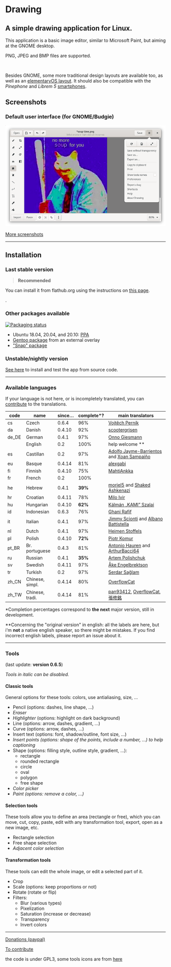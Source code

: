 # Drawing

## A simple drawing application for Linux.

This application is a basic image editor, similar to Microsoft Paint, but aiming
at the GNOME desktop.

PNG, JPEG and BMP files are supported.

[<img alt="" height="100" src="https://gitlab.gnome.org/Teams/Circle/-/raw/master/assets/button/circle-button-i.svg">](https://circle.gnome.org/)

Besides GNOME, some more traditional design layouts are available too, as well
as an [elementaryOS layout](./docs/screenshots/0.6/elementary_save_as.png). It
should also be compatible with the *Pinephone* and *Librem 5*
[smartphones](./docs/screenshots/0.6/librem_menu.png).

## Screenshots

### Default user interface (for GNOME/Budgie)

![UI for GNOME and Budgie, here with the main menu opened](./docs/screenshots/0.6/gnome_menu.png)

[More screenshots](https://maoschanz.github.io/drawing/gallery.html)

----

## Installation

### Last stable version

>**Recommended**

You can install it from flathub.org using the instructions on
[this page](https://flathub.org/apps/details/com.github.maoschanz.drawing).

[<img alt="" height="100" src="https://flathub.org/assets/badges/flathub-badge-en.png">](https://flathub.org/apps/details/com.github.maoschanz.drawing).

### Other packages available

[![Packaging status](https://repology.org/badge/vertical-allrepos/drawing.svg)](https://repology.org/project/drawing/versions)

- Ubuntu 18.04, 20.04, and 20.10: [PPA](https://launchpad.net/~cartes/+archive/ubuntu/drawing/)
- [Gentoo package](https://gitlab.com/src_prepare/src_prepare-overlay/-/tree/master/media-gfx/drawing) from an external overlay
- ["Snap" package](https://snapcraft.io/drawing)

### Unstable/nightly version

[See here](./CONTRIBUTING.md#install-from-source-code) to install and test the
app from source code.

----

### Available languages

If your language is not here, or is incompletely translated, you can
[contribute](./CONTRIBUTING.md#translating) to the translations.

| code | name         | since… | complete*? | main translators                 |
|------|--------------|--------|------------|----------------------------------|
| cs   | Czech        | 0.6.4  | 96%        | [Vojtěch Perník](https://github.com/pervoj)
| da   | Danish       | 0.4.10 | 92%        | [scootergrisen](https://github.com/scootergrisen)
| de_DE | German      | 0.4.1  | 97%        | [Onno Giesmann](https://github.com/Etamuk)
|      | English      | 0.2    | 100%       | help welcome **                  |
| es   | Castillan    | 0.2    | 97%        | [Adolfo Jayme-Barrientos](https://github.com/fitojb) and [Xoan Sampaiño](https://github.com/xoan)
| eu   | Basque       | 0.4.14 | 81%        | [alexgabi](https://github.com/alexgabi)
| fi   | Finnish      | 0.4.10 | 75%        | [MahtiAnkka](https://github.com/mahtiankka)
| fr   | French       | 0.2    | 100%       |                                  |
| he   | Hebrew       | 0.4.1  | **39%**    | [moriel5](https://github.com/moriel5) and [Shaked Ashkenazi](https://github.com/shaqash)
| hr   | Croatian     | 0.4.11 | 78%        | [Milo Ivir](https://github.com/milotype)
| hu   | Hungarian    | 0.4.10 | **62%**    | [Kálmán „KAMI” Szalai](https://github.com/kami911)
| id   | Indonesian   | 0.6.3  | 76%        | [Ghani Rafif](https://github.com/ekickx)
| it   | Italian      | 0.4.1  | 97%        | [Jimmy Scionti](https://github.com/amivaleo) and [Albano Battistella](https://github.com/albanobattistella)
| nl   | Dutch        | 0.4.1  | 97%        | [Heimen Stoffels](https://github.com/Vistaus)
| pl   | Polish       | 0.4.10 | **72%**    | [Piotr Komur](https://github.com/pkomur)
| pt_BR | Br. portuguese | 0.4.3 | 81%      | [Antonio Hauren](https://github.com/haurenburu) and [ArthurBacci64](https://github.com/ArthurBacci64)
| ru   | Russian      | 0.4.1  | **35%**    | [Artem Polishchuk](https://github.com/tim77)
| sv   | Swedish      | 0.4.11 | 97%       | [Åke Engelbrektson](https://github.com/eson57)
| tr   | Turkish      | 0.2    | 97%        | [Serdar Sağlam](https://github.com/TeknoMobil)
| zh_CN | Chinese, simpl. | 0.4.14 | 80%    | [OverflowCat](https://github.com/OverflowCat)
| zh_TW | Chinese, tradi. | 0.4.14 | 81%    | [pan93412](https://github.com/pan93412), [OverflowCat](https://github.com/OverflowCat), [張修銘](https://github.com/cges30901)

\*Completion percentages correspond to **the next** major version, still in
development.

\**Concerning the "original version" in english: all the labels are here, but
i'm **not** a native english speaker, so there might be mistakes. If you find
incorrect english labels, please report an issue about it.

----

### Tools

(last update: **version 0.6.5**)

*Tools in italic can be disabled.*

#### Classic tools

General options for these tools: colors, use antialiasing, size, …

- Pencil (options: dashes, line shape, …)
- *Eraser*
- *Highlighter* (options: highlight on dark background)
- Line (options: arrow, dashes, gradient, …)
- Curve (options: arrow, dashes, …)
- Insert text (options: font, shadow/outline, font size, …)
- *Insert points (options: shape of the points, include a number, …) to help captioning*
- Shape (options: filling style, outline style, gradient, …):
	- rectangle
	- rounded rectangle
	- circle
	- oval
	- polygon
	- free shape
- *Color picker*
- *Paint (options: remove a color, …)*

#### Selection tools

These tools allow you to define an area (rectangle or free), which you can move,
cut, copy, paste, edit with any transformation tool, export, open as a new
image, etc.

- Rectangle selection
- Free shape selection
- *Adjacent color selection*

#### Transformation tools

These tools can edit the whole image, or edit a selected part of it.

- Crop
- Scale (options: keep proportions or not)
- Rotate (rotate or flip)
- Filters:
	- Blur (various types)
	- Pixelization
	- Saturation (increase or decrease)
	- Transparency
	- Invert colors
<!-- - Skew (horizontally or vertically) -->

----

[Donations (paypal)](https://paypal.me/maoschannz)

[To contribute](./CONTRIBUTING.md)

the code is under GPL3, some tools icons are from [here](https://github.com/gnome-design-team/gnome-icons/tree/master/art-libre-symbolic)

